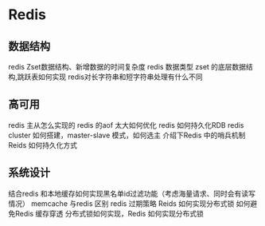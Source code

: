 # Redis

## 数据结构

redis Zset数据结构、新增数据的时间复杂度
redis 数据类型
zset 的底层数据结构,跳跃表如何实现
redis对长字符串和短字符串处理有什么不同

## 高可用

redis 主从怎么实现的
redis 的aof 太大如何优化
redis 如何持久化RDB
redis cluster 如何搭建，master-slave 模式，如何选主
介绍下Redis 中的哨兵机制
Reids 如何持久化方式

## 系统设计

结合redis 和本地缓存如何实现黑名单id过滤功能（考虑海量请求、同时会有读写情况）
memcache 与redis 区别
redis 过期策略
Reids 如何实现分布式锁
如何避免Redis 缓存穿透
分布式锁如何实现，Redis 如何实现分布式锁

